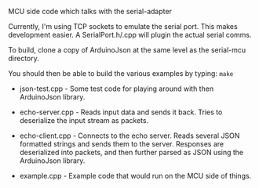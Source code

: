 MCU side code which talks with the serial-adapter

Currently, I'm using TCP sockets to emulate the serial port. This makes
development easier. A SerialPort.h/.cpp will plugin the actual serial comms.

To build, clone a copy of ArduinoJson at the same level as the serial-mcu
directory.

You should then be able to build the various examples by typing: `make`

- json-test.cpp - Some test code for playing around with then ArduinoJson library.

- echo-server.cpp - Reads input data and sends it back. Tries to deserialize
the input stream as packets.

- echo-client.cpp - Connects to the echo server. Reads several JSON formatted strings and sends them to the server. Responses are deserialized
into packets, and then further parsed as JSON using the ArduinoJson library.

- example.cpp - Example code that would run on the MCU side of things.


